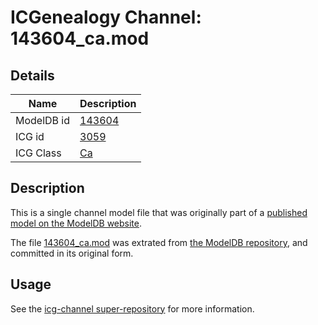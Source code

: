 # ICGenealogy Channel: 143604\_ca.mod

## Details

Name | Description
---- | -----------
ModelDB id | [143604](http://senselab.med.yale.edu/ModelDB/ShowModel.cshtml?model=143604)
ICG id | [3059](http://icg.neurotheory.ox.ac.uk/channels/3/3059)
ICG Class | [Ca](http://icg.neurotheory.ox.ac.uk/channels/3)

## Description

This is a single channel model file that was originally part of a [published model on the ModelDB website](http://senselab.med.yale.edu/mModelDB/ShowModel.cshtml?model=143604).

The file [143604\_ca.mod](143604_ca.mod) was extrated from [the ModelDB repository](http://senselab.med.yale.edu/ModelDB/ShowModel.cshtml?model=143604), and committed in its original form.

## Usage

See the [icg-channel super-repository](https://github.com/icgenealogy/icg-channels) for more information.